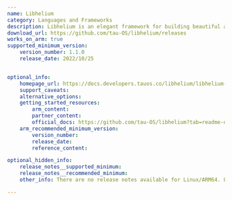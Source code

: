 ```yaml
---
name: Libhelium
category: Languages and Frameworks
description: Libhelium is an elegant framework for building beautiful and useful apps, regardless of design background or skill level.
download_url: https://github.com/tau-OS/libhelium/releases
works_on_arm: true
supported_minimum_version:
    version_number: 1.1.0
    release_date: 2022/10/25


optional_info:
    homepage_url: https://docs.developers.tauos.co/libhelium/libhelium-1/
    support_caveats:
    alternative_options:
    getting_started_resources:
        arm_content:
        partner_content:
        official_docs: https://github.com/tau-OS/libhelium?tab=readme-ov-file#%EF%B8%8F-dependencies
    arm_recommended_minimum_version:
        version_number:
        release_date:
        reference_content:

optional_hidden_info:
    release_notes__supported_minimum:
    release_notes__recommended_minimum:
    other_info: There are no release notes available for Linux/ARM64. Libhelium initial version can be built from source on Neoverse N1.

---
```

